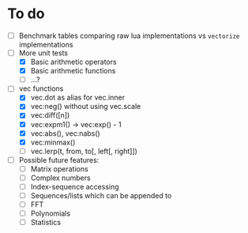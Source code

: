 # To do

- [ ] Benchmark tables comparing raw lua implementations vs `vectorize` implementations
- [ ] More unit tests
  - [x] Basic arithmetic operators
  - [x] Basic arithmetic functions
  - [ ] ...?
- [ ] vec functions
  - [x] vec.dot as alias for vec.inner
  - [x] vec:neg() without using vec.scale
  - [x] vec:diff([n])
  - [x] vec:expm1() -> vec:exp() - 1
  - [x] vec:abs(), vec:nabs()
  - [x] vec:minmax()
  - [ ] vec.lerp(t, from, to[, left[, right]])
- [ ] Possible future features:
  - [ ] Matrix operations
  - [ ] Complex numbers
  - [ ] Index-sequence accessing
  - [ ] Sequences/lists which can be appended to
  - [ ] FFT
  - [ ] Polynomials
  - [ ] Statistics
